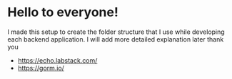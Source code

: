 # Hello to everyone!
I made this setup to create the folder structure that I use while developing each backend application.
I will add more detailed explanation later
thank you

- https://echo.labstack.com/
- https://gorm.io/